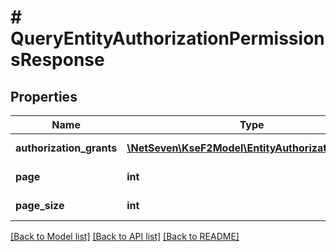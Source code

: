 # # QueryEntityAuthorizationPermissionsResponse

## Properties

Name | Type | Description | Notes
------------ | ------------- | ------------- | -------------
**authorization_grants** | [**\NetSeven\KseF2Model\EntityAuthorizationGrant[]**](EntityAuthorizationGrant.md) | Lista uprawnień. | [optional]
**page** | **int** | Numer strony. | [optional]
**page_size** | **int** | Rozmiar strony. | [optional]

[[Back to Model list]](../../README.md#models) [[Back to API list]](../../README.md#endpoints) [[Back to README]](../../README.md)
